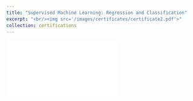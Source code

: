 ```yaml
---
title: "Supervised Machine Learning: Regression and Classification"
excerpt: "<br/><img src='/images/certificates/certificate2.pdf'>"
collection: certifications
---
```


![img](/images/certificates/certificate2.pdf)

